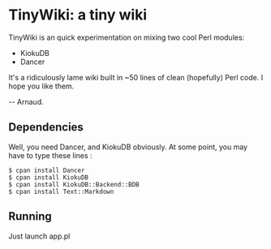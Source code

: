 TinyWiki: a tiny wiki
=====================


TinyWiki is an quick experimentation on mixing two cool Perl modules:

 * KiokuDB
 * Dancer

It's a ridiculously lame wiki built in ~50 lines of clean (hopefully) Perl
code.  I hope you like them.

-- Arnaud.


Dependencies
------------

Well, you need Dancer, and KiokuDB obviously. At some point, you may have
to type these lines :

    $ cpan install Dancer
    $ cpan install KiokuDB
    $ cpan install KiokuDB::Backend::BDB
    $ cpan install Text::Markdown


Running
-------

Just launch app.pl
